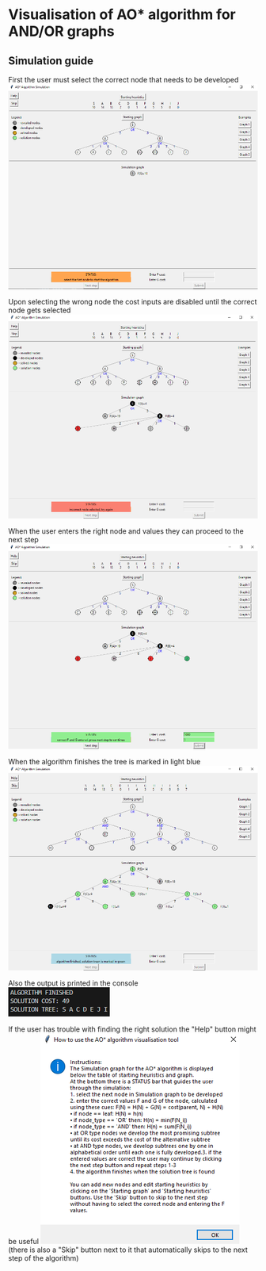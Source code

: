 # Visualisation of AO* algorithm for AND/OR graphs

## Simulation guide   
First the user must select the correct node that needs to be developed   
![example0](https://github.com/tv6421/AO-algo-visualisation/blob/main/example_images/example0.PNG)   

Upon selecting the wrong node the cost inputs are disabled until the correct node gets selected   
![example1](https://github.com/tv6421/AO-algo-visualisation/blob/main/example_images/example1.PNG)   

When the user enters the right node and values they can proceed to the next step    
![example2](https://github.com/tv6421/AO-algo-visualisation/blob/main/example_images/example2.PNG)   

When the algorithm finishes the tree is marked in light blue    
![example3](https://github.com/tv6421/AO-algo-visualisation/blob/main/example_images/example3.PNG)    

Also the output is printed in the console   
![output](https://github.com/tv6421/AO-algo-visualisation/blob/main/example_images/output.PNG)   


If the user has trouble with finding the right solution the "Help" button might be useful 
![help_window](https://github.com/tv6421/AO-algo-visualisation/blob/main/example_images/help_window.PNG)   
(there is also a "Skip" button next to it that automatically skips to the next step of the algorithm)   
